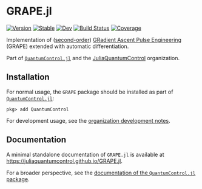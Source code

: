 # GRAPE.jl

[![Version](https://juliahub.com/docs/General/GRAPE/stable/version.svg)](https://juliahub.com/ui/Packages/General/GRAPE)
[![Stable](https://img.shields.io/badge/docs-stable-blue.svg)](https://juliaquantumcontrol.github.io/GRAPE.jl/)
[![Dev](https://img.shields.io/badge/docs-dev-blue.svg)](https://juliaquantumcontrol.github.io/GRAPE.jl/dev)
[![Build Status](https://github.com/JuliaQuantumControl/GRAPE.jl/workflows/CI/badge.svg)](https://github.com/JuliaQuantumControl/GRAPE.jl/actions)
[![Coverage](https://codecov.io/gh/JuliaQuantumControl/GRAPE.jl/branch/master/graph/badge.svg)](https://codecov.io/gh/JuliaQuantumControl/GRAPE.jl)

Implementation of ([second-order](https://arxiv.org/abs/1102.4096)) [GRadient Ascent Pulse Engineering](https://www.department.ch.tum.de/fileadmin/w00bzu/ocnmr/94_GRAPE_JMR_05_.pdf) (GRAPE) extended with automatic differentiation.

Part of [`QuantumControl.jl`][QuantumControl] and the [JuliaQuantumControl][] organization.


## Installation

For normal usage, the `GRAPE` package should be installed as part of [`QuantumControl.jl`][QuantumControl]:

~~~
pkg> add QuantumControl
~~~

For development usage, see the [organization development notes](https://github.com/JuliaQuantumControl#development).

## Documentation

A minimal standalone documentation of `GRAPE.jl` is available at <https://juliaquantumcontrol.github.io/GRAPE.jl>.

For a broader perspective, see the [documentation of the `QuantumControl.jl` package](https://juliaquantumcontrol.github.io/QuantumControl.jl/).

[QuantumControl]: https://github.com/JuliaQuantumControl/QuantumControl.jl#readme
[JuliaQuantumControl]: https://github.com/JuliaQuantumControl
